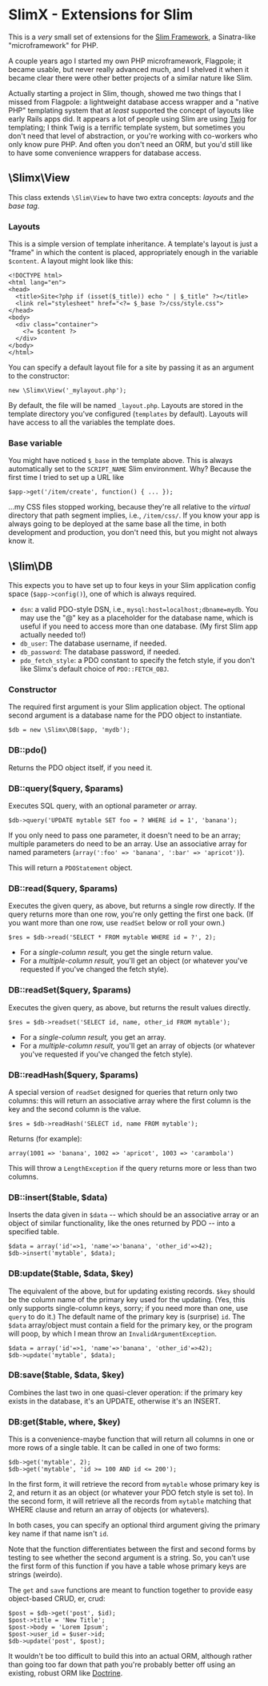 # SlimX - Extensions for Slim

This is a *very* small set of extensions for the [Slim Framework](http://www.slimframework.com), a Sinatra-like "microframework" for PHP.

A couple years ago I started my own PHP microframework, Flagpole; it became usable, but never really advanced much, and I shelved it when it became clear there were other better projects of a similar nature like Slim.

Actually starting a project in Slim, though, showed me two things that I missed from Flagpole: a lightweight database access wrapper and a "native PHP" templating system that at *least* supported the concept of layouts like early Rails apps did. It appears a lot of people using Slim are using [Twig](http://twig.sensiolabs.org) for templating; I think Twig is a terrific template system, but sometimes you don't need that level of abstraction, or you're working with co-workers who only know pure PHP. And often you don't need an ORM, but you'd still like to have some convenience wrappers for database access.

## \Slimx\View

This class extends `\Slim\View` to have two extra concepts: *layouts* and *the base tag.*

### Layouts

This is a simple version of template inheritance. A template's layout is just a "frame" in which the content is placed, appropriately enough in the variable `$content`. A layout might look like this:

	<!DOCTYPE html>
	<html lang="en">
	<head>
	  <title>Site<?php if (isset($_title)) echo " | $_title" ?></title>
	  <link rel="stylesheet" href="<?= $_base ?>/css/style.css">
	</head>
	<body>
	  <div class="container">
	    <?= $content ?>
	  </div>
	</body>
	</html>

You can specify a default layout file for a site by passing it as an argument to the constructor:

	new \Slimx\View('_mylayout.php');

By default, the file will be named `_layout.php`. Layouts are stored in the template directory you've configured (`templates` by default). Layouts will have access to all the variables the template does.

### Base variable

You might have noticed `$_base` in the template above. This is always automatically set to the `SCRIPT_NAME` Slim environment. Why? Because the first time I tried to set up a URL like

	$app->get('/item/create', function() { ... });

...my CSS files stopped working, because they're all relative to the *virtual* directory that path segment implies, i.e., `/item/css/`. If you know your app is always going to be deployed at the same base all the time, in both development and production, you don't need this, but you might not always know it.

## \Slim\DB

This expects you to have set up to four keys in your Slim application config space (`$app->config()`), one of which is always required.

* `dsn`: a valid PDO-style DSN, i.e., `mysql:host=localhost;dbname=mydb`. You may use the "@" key as a placeholder for the database name, which is useful if you need to access more than one database. (My first Slim app actually needed to!)
* `db_user`: The database username, if needed.
* `db_password`: The database password, if needed.
* `pdo_fetch_style`: a PDO constant to specify the fetch style, if you don't like Slimx's default choice of `PDO::FETCH_OBJ`.

### Constructor

The required first argument is your Slim application object. The optional second argument is a database name for the PDO object to instantiate.

	$db = new \Slimx\DB($app, 'mydb');

### DB::pdo()

Returns the PDO object itself, if you need it.

### DB::query($query, $params)

Executes SQL query, with an optional parameter *or* array.

	$db->query('UPDATE mytable SET foo = ? WHERE id = 1', 'banana');

If you only need to pass one parameter, it doesn't need to be an array; multiple parameters do need to be an array. Use an associative array for named parameters (`array(':foo' => 'banana', ':bar' => 'apricot')`).

This will return a `PDOStatement` object.

### DB::read($query, $params)

Executes the given query, as above, but returns a single row directly. If the query returns more than one row, you're only getting the first one back. (If you want more than one row, use `readSet` below or roll your own.)

	$res = $db->read('SELECT * FROM mytable WHERE id = ?', 2);

* For a *single-column result,* you get the single return value.
* For a *multiple-column result,* you'll get an object (or whatever you've requested if you've changed the fetch style).

### DB::readSet($query, $params)

Executes the given query, as above, but returns the result values directly.

	$res = $db->readset('SELECT id, name, other_id FROM mytable');

* For a *single-column result,* you get an array.
* For a *multiple-column result,* you'll get an array of objects (or whatever you've requested if you've changed the fetch style).

### DB::readHash($query, $params)

A special version of `readSet` designed for queries that return only two columns: this will return an associative array where the first column is the key and the second column is the value.

	$res = $db->readHash('SELECT id, name FROM mytable');

Returns (for example):

	array(1001 => 'banana', 1002 => 'apricot', 1003 => 'carambola')

This will throw a `LengthException` if the query returns more or less than two columns.

### DB::insert($table, $data)

Inserts the data given in `$data` -- which should be an associative array or an object of similar functionality, like the ones returned by PDO -- into a specified table.

	$data = array('id'=>1, 'name'=>'banana', 'other_id'=>42);
	$db->insert('mytable', $data);

### DB:update($table, $data, $key)

The equivalent of the above, but for updating existing records. `$key` should be the column name of the primary key used for the updating. (Yes, this only supports single-column keys, sorry; if you need more than one, use `query` to do it.) The default name of the primary key is (surprise) `id`. The `$data` array/object must contain a field for the primary key, or the program will poop, by which I mean throw an `InvalidArgumentException`.

	$data = array('id'=>1, 'name'=>'banana', 'other_id'=>42);
	$db->update('mytable', $data);

### DB:save($table, $data, $key)

Combines the last two in one quasi-clever operation: if the primary key exists in the database, it's an UPDATE, otherwise it's an INSERT.

### DB:get($table, where, $key)

This is a convenience-maybe function that will return all columns in one or more rows of a single table. It can be called in one of two forms:

	$db->get('mytable', 2);
	$db->get('mytable', 'id >= 100 AND id <= 200');

In the first form, it will retrieve the record from `mytable` whose primary key is 2, and return it as an object (or whatever your PDO fetch style is set to). In the second form, it will retrieve all the records from `mytable` matching that WHERE clause and return an array of objects (or whatevers).

In both cases, you can specify an optional third argument giving the primary key name if that name isn't `id`.

Note that the function differentiates between the first and second forms by testing to see whether the second argument is a string. So, you can't use the first form of this function if you have a table whose primary keys are strings (weirdo).

The `get` and `save` functions are meant to function together to provide easy object-based CRUD, er, crud:

	$post = $db->get('post', $id);
	$post->title = 'New Title';
	$post->body = 'Lorem Ipsum';
	$post->user_id = $user->id;
	$db->update('post', $post);

It wouldn't be too difficult to build this into an actual ORM, although rather than going too far down that path you're probably better off using an existing, robust ORM like [Doctrine](http://www.doctrine-project.org/).
